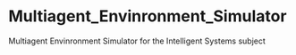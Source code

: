 # Multiagent_Envinronment_Simulator
Multiagent Envinronment Simulator for the Intelligent Systems subject
